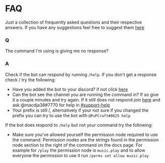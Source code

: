 # FAQ

Just a collection of frequently asked questions and their respective answers.
If you have any suggestions feel free to suggest them [here](https://discord.gg/p2beFQq)

### Q
The command I'm using is giving me no response?

### A
Check if the bot can respond by running `/help`. If you don't get a response check / try the following:
 - Have you added the bot to your discord? if not click [here](https://invite.pvpcraft.ca)
 - Can the bot see the channel you are running the command in? If so give it a couple minutes and try again.
 If it still does not respond join [here](https://join.pvpcraft.ca) and ask @macdja38#7770 for help in 
 [#support-help](https://discord.gg/wtZDuq4)
 - Your prefix is still /, alternatively if your not sure if you changed the prefix you can try to use the bot with `@PvPCraft#0625 help`
 
If the bot does respond to `/help` but not your command try the following:
 - Make sure you've allowed yourself the permission node required to use the command.
 Permission nodes are the strings found in the permission node section to the right of the command on the docs page.
 For example for `/play` the permission node is `music.play` and to allow everyone the permission 
 to use it run `/perms set allow music.play`
 
